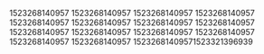 1523268140957
1523268140957
1523268140957
1523268140957
1523268140957
1523268140957
1523268140957
1523268140957
1523268140957
1523268140957
1523268140957
1523268140957
1523268140957
1523268140957
15232681409571523321396939